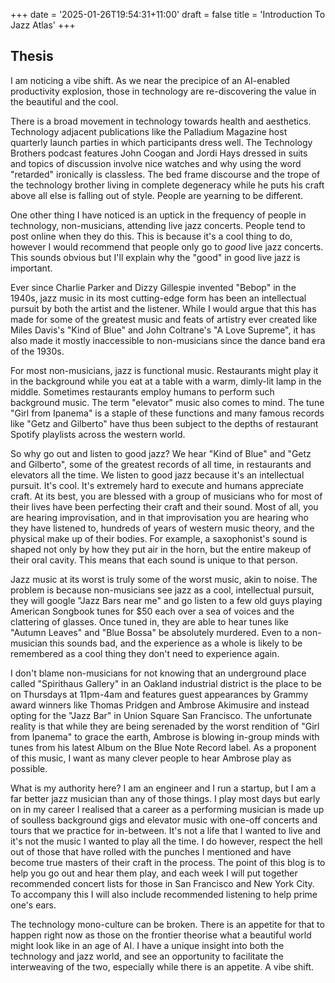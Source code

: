+++
date = '2025-01-26T19:54:31+11:00'
draft = false
title = 'Introduction To Jazz Atlas'
+++
## Thesis

I am noticing a vibe shift. As we near the precipice of an AI-enabled productivity explosion, those in technology are re-discovering the value in the beautiful and the cool.

There is a broad movement in technology towards health and aesthetics. Technology adjacent publications like the Palladium Magazine host quarterly launch parties in which participants dress well. The Technology Brothers podcast features John Coogan and Jordi Hays dressed in suits and topics of discussion involve nice watches and why using the word "retarded" ironically is classless. The bed frame discourse and the trope of the technology brother living in complete degeneracy while he puts his craft above all else is falling out of style. People are yearning to be different. 

One other thing I have noticed is an uptick in the frequency of people in technology, non-musicians, attending live jazz concerts. People tend to post online when they do this. This is because it's a cool thing to do, however I would recommend that people only go to *good* live jazz concerts. This sounds obvious but I'll explain why the "good" in good live jazz is important.

Ever since Charlie Parker and Dizzy Gillespie invented "Bebop" in the 1940s, jazz music in its most cutting-edge form has been an intellectual pursuit by both the artist and the listener. While I would argue that this has made for some of the greatest music and feats of artistry ever created like Miles Davis's "Kind of Blue" and John Coltrane's "A Love Supreme", it has also made it mostly inaccessible to non-musicians since the dance band era of the 1930s.

For most non-musicians, jazz is functional music. Restaurants might play it in the background while you eat at a table with a warm, dimly-lit lamp in the middle. Sometimes restaurants employ humans to perform such background music. The term "elevator" music also comes to mind. The tune "Girl from Ipanema" is a staple of these functions and many famous records like "Getz and Gilberto" have thus been subject to the depths of restaurant Spotify playlists across the western world.

So why go out and listen to good jazz? We hear "Kind of Blue" and "Getz and Gilberto", some of the greatest records of all time, in restaurants and elevators all the time. We listen to good jazz because it's an intellectual pursuit. It's cool. It's extremely hard to execute and humans appreciate craft. At its best, you are blessed with a group of musicians who for most of their lives have been perfecting their craft and their sound. Most of all, you are hearing improvisation, and in that improvisation you are hearing who they have listened to, hundreds of years of western music theory, and the physical make up of their bodies. For example, a saxophonist's sound is shaped not only by how they put air in the horn, but the entire makeup of their oral cavity. This means that each sound is unique to that person.

Jazz music at its worst is truly some of the worst music, akin to noise. The problem is because non-musicians see jazz as a cool, intellectual pursuit, they will google "Jazz Bars near me" and go listen to a few old guys playing American Songbook tunes for $50 each over a sea of voices and the clattering of glasses. Once tuned in, they are able to hear tunes like "Autumn Leaves" and "Blue Bossa" be absolutely murdered. Even to a non-musician this sounds bad, and the experience as a whole is likely to be remembered as a cool thing they don't need to experience again.

I don't blame non-musicians for not knowing that an underground place called "Spirithaus Gallery" in an Oakland industrial district is the place to be on Thursdays at 11pm-4am and features guest appearances by Grammy award winners like Thomas Pridgen and Ambrose Akimusire and instead opting for the "Jazz Bar" in Union Square San Francisco. The unfortunate reality is that while they are being serenaded by the worst rendition of "Girl from Ipanema" to grace the earth, Ambrose is blowing in-group minds with tunes from his latest Album on the Blue Note Record label. As a proponent of this music, I want as many clever people to hear Ambrose play as possible.

What is my authority here? I am an engineer and I run a startup, but I am a far better jazz musician than any of those things. I play most days but early on in my career I realised that a career as a performing musician is made up of soulless background gigs and elevator music with one-off concerts and tours that we practice for in-between. It's not a life that I wanted to live and it's not the music I wanted to play all the time. I do however, respect the hell out of those that have rolled with the punches I mentioned and have become true masters of their craft in the process. The point of this blog is to help you go out and hear them play, and each week I will put together recommended concert lists for those in San Francisco and New York City. To accompany this I will also include recommended listening to help prime one's ears.

The technology mono-culture can be broken. There is an appetite for that to happen right now as those on the frontier theorise what a beautiful world might look like in an age of AI. I have a unique insight into both the technology and jazz world, and see an opportunity to facilitate the interweaving of the two, especially while there is an appetite. A vibe shift.
